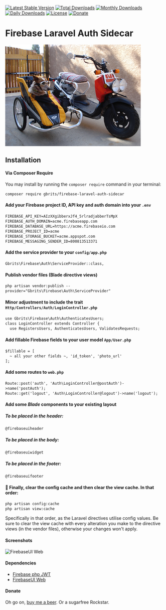 [![Latest Stable Version](https://poser.pugx.org/gbrits/firebase-laravel-auth-sidecar/v/stable)](https://packagist.org/packages/gbrits/firebase-laravel-auth-sidecar)
[![Total Downloads](https://poser.pugx.org/gbrits/firebase-laravel-auth-sidecar/downloads)](https://packagist.org/packages/gbrits/firebase-laravel-auth-sidecar)
[![Monthly Downloads](https://poser.pugx.org/gbrits/firebase-laravel-auth-sidecar/d/monthly)](https://packagist.org/packages/gbrits/firebase-laravel-auth-sidecar)
[![Daily Downloads](https://poser.pugx.org/gbrits/firebase-laravel-auth-sidecar/d/daily)](https://packagist.org/packages/gbrits/firebase-laravel-auth-sidecar)
[![License](https://poser.pugx.org/gbrits/firebase-laravel-auth-sidecar/license)](https://packagist.org/packages/gbrits/firebase-laravel-auth-sidecar)
[![Donate](https://img.shields.io/badge/Donate-PayPal-green.svg)](https://www.paypal.com/cgi-bin/webscr?cmd=_donations&business=3TGHRLQAXRL6L&currency_code=AUD&source=url)

# Firebase Laravel Auth Sidecar

![Google Latched onto Laravel](/screenshots/sidecar.jpg)

## Installation

#### Via Composer Require

You may install by running the `composer require` command in your terminal:
```
composer require gbrits/firebase-laravel-auth-sidecar
```

#### Add your Firebase project ID, API key and auth domain into your `.env`

```
FIREBASE_API_KEY=AIzXXgibberxJf4_5rlradjabberTsMpX
FIREBASE_AUTH_DOMAIN=acme.firebaseapp.com
FIREBASE_DATABASE_URL=https://acme.firebaseio.com
FIREBASE_PROJECT_ID=acme
FIREBASE_STORAGE_BUCKET=acme.appspot.com
FIREBASE_MESSAGING_SENDER_ID=800813513371
```

#### Add the service provider to your `config/app.php`

```
Gbrits\Firebase\Auth\ServiceProvider::class,
```

#### Publish vendor files (Blade directive views)

```
php artisan vendor:publish --provider="Gbrits\Firebase\Auth\ServiceProvider"
```

#### Minor adjustment to include the trait `Http/Controllers/Auth/LoginController.php`

```
use Gbrits\Firebase\Auth\AuthenticatesUsers;
class LoginController extends Controller {
  use RegistersUsers, AuthenticatesUsers, ValidatesRequests;
```

#### Add fillable Firebase fields to your user model `App/User.php`

```
$fillable = [
  ~ all your other fields ~, 'id_token', 'photo_url'
];
```

#### Add some routes to `web.php`

```
Route::post('auth', 'Auth\LoginController@postAuth')->name('postAuth');
Route::get('logout', 'Auth\LoginController@logout')->name('logout');
```

#### Add some *Blade* components to your existing layout

##### To be placed in the header:
```
@firebaseuiheader
```
##### To be placed in the body:
```
@firebaseuiwidget
```
##### To be placed in the footer:
```
@firebaseuifooter
```

#### :tada: Finally, clear the config cache and then clear the view cache. In that order:

```
php artisan config:cache
php artisan view:cache
```

Specifically in that order, as the Laravel directives utilise config values. Be sure to clear the view cache with every alteration you make to the directive views (in the vendor files), otherwise your changes won't apply.

#### Screenshots

![FirebaseUI Web](/screenshots/sign-in-providers.png)

#### Dependencies

* [Firebase php JWT](https://github.com/firebase/php-jwt)
* [FirebaseUI Web](https://github.com/firebase/firebaseui-web)

#### Donate

Oh go on, [buy me a beer](https://www.paypal.com/cgi-bin/webscr?cmd=_donations&business=3TGHRLQAXRL6L&currency_code=AUD&source=url). Or a sugarfree Rockstar. 
